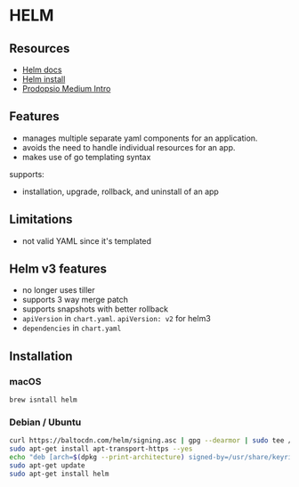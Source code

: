 # HELM

## Resources

- [Helm docs](https://helm.sh/docs/)
- [Helm install](https://helm.sh/docs/intro/install/)
- [Prodopsio Medium Intro](https://medium.com/prodopsio/a-6-minute-introduction-to-helm-ab5949bf425)

## Features
- manages multiple separate yaml components for an application.
- avoids the need to handle individual resources for an app.
- makes use of go templating syntax

supports:
- installation, upgrade, rollback, and uninstall of an app

## Limitations
- not valid YAML since it's templated

## Helm v3 features
- no longer uses tiller
- supports 3 way merge patch
- supports snapshots with better rollback
- `apiVersion` in `chart.yaml`. `apiVersion: v2` for helm3
- `dependencies` in `chart.yaml`

## Installation

### macOS
`brew isntall helm`

### Debian / Ubuntu
```bash
curl https://baltocdn.com/helm/signing.asc | gpg --dearmor | sudo tee /usr/share/keyrings/helm.gpg > /dev/null
sudo apt-get install apt-transport-https --yes
echo "deb [arch=$(dpkg --print-architecture) signed-by=/usr/share/keyrings/helm.gpg] https://baltocdn.com/helm/stable/debian/ all main" | sudo tee /etc/apt/sources.list.d/helm-stable-debian.list
sudo apt-get update
sudo apt-get install helm
```
